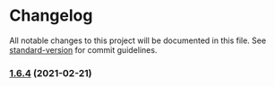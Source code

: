 # Changelog

All notable changes to this project will be documented in this file. See [standard-version](https://github.com/conventional-changelog/standard-version) for commit guidelines.

### [1.6.4](///compare/v1.6.3...v1.6.4) (2021-02-21)
